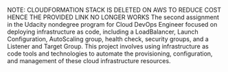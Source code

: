 NOTE: CLOUDFORMATION STACK IS DELETED ON AWS TO REDUCE COST HENCE THE PROVIDED LINK NO LONGER WORKS
The second assignment in the Udacity nondegree program for Cloud DevOps Engineer
focused on deploying infrastructure as code, including a LoadBalancer, Launch
Configuration, AutoScaling group, health check, security groups, and a Listener
and Target Group. This project involves using infrastructure as code tools and
technologies to automate the provisioning, configuration, and management of
these cloud infrastructure resources.
